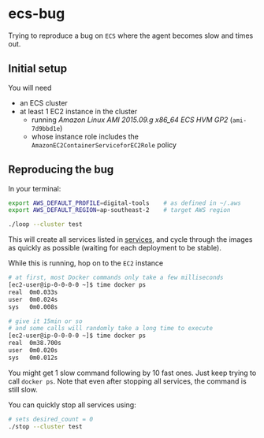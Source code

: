 
# ecs-bug

Trying to reproduce a bug on `ECS` where the agent becomes slow and times out.

## Initial setup

You will need

- an ECS cluster
- at least 1 EC2 instance in the cluster
  * running *Amazon Linux AMI 2015.09.g x86_64 ECS HVM GP2* (`ami-7d9bbd1e`)
  * whose instance role includes the `AmazonEC2ContainerServiceforEC2Role` policy

## Reproducing the bug

In your terminal:

```bash
export AWS_DEFAULT_PROFILE=digital-tools    # as defined in ~/.aws
export AWS_DEFAULT_REGION=ap-southeast-2    # target AWS region

./loop --cluster test
```

This will create all services listed in [services](services),
and cycle through the images as quickly as possible (waiting for each deployment to be stable).

While this is running, hop on to the `EC2` instance

```bash
# at first, most Docker commands only take a few milliseconds
[ec2-user@ip-0-0-0-0 ~]$ time docker ps
real  0m0.033s
user  0m0.024s
sys   0m0.008s

# give it 15min or so
# and some calls will randomly take a long time to execute
[ec2-user@ip-0-0-0-0 ~]$ time docker ps
real  0m38.700s
user  0m0.020s
sys   0m0.012s
```

You might get 1 slow command following by 10 fast ones. Just keep trying to call `docker ps`.
Note that even after stopping all services, the command is still slow.

You can quickly stop all services using:

```bash
# sets desired_count = 0
./stop --cluster test
```
